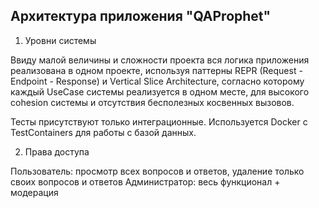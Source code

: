 ﻿## Архитектура приложения "QAProphet"

1. Уровни системы 

Ввиду малой величины и сложности проекта вся логика приложения реализована в одном
проекте, используя паттерны REPR (Request - Endpoint - Response) и Vertical Slice
Architecture, согласно которому каждый UseCase системы реализуется в одном месте, для
высокого cohesion системы и отсутствия бесполезных косвенных вызовов.

Тесты присутствуют только интеграционные. Используется Docker с TestContainers для
работы с базой данных.

2. Права доступа

Пользователь: просмотр всех вопросов и ответов, удаление только своих вопросов 
и ответов
Администратор: весь функционал + модерация